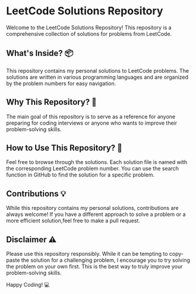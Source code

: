 # LeetCode Solutions Repository

Welcome to the LeetCode Solutions Repository! This repository is a comprehensive collection of solutions for problems from LeetCode. 

## What's Inside? 📦

This repository contains my personal solutions to LeetCode problems. The solutions are written in various programming languages and are organized by the problem numbers for easy navigation.

## Why This Repository? 🚀

The main goal of this repository is to serve as a reference for anyone preparing for coding interviews or anyone who wants to improve their problem-solving skills. 

## How to Use This Repository? 🧐

Feel free to browse through the solutions. Each solution file is named with the corresponding LeetCode problem number. You can use the search function in GitHub to find the solution for a specific problem.

## Contributions 💡

While this repository contains my personal solutions, contributions are always welcome! If you have a different approach to solve a problem or a more efficient solution,feel free to make a pull request.

## Disclaimer ⚠️

Please use this repository responsibly. While it can be tempting to copy-paste the solution for a challenging problem, I encourage you to try solving the problem on your own first. This is the best way to truly improve your problem-solving skills.

Happy Coding! 💻
